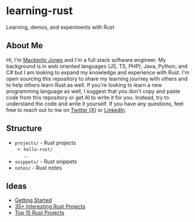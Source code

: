 # learning-rust
Learning, demos, and experiments with Rust

## About Me
Hi, I'm [Mackenly Jones](https://mackenly.com) and I'm a full stack software engineer. My background is in web oriented languages (JS, TS, PHP), Java, Python, and C# but I am looking to expand my knowledge and experience with Rust. I'm open sourcing this repository to share my learning journey with others and to help others learn Rust as well. If you're looking to learn a new programming language as well, I suggest that you don't copy and paste code from this repository or get AI to write it for you. Instead, try to understand the code and write it yourself. If you have any questions, feel free to reach out to me on [Twitter (X)](https://twitter.com/mackenlyjones) or [LinkedIn](https://www.linkedin.com/in/mackenly/).

## Structure
- `projects/` - Rust projects
    - `hello-rust/` 
    <br>...
- `snippets/` - Rust snippets
- `notes/` - Rust notes

## Ideas
- [Getting Started](https://www.rust-lang.org/learn)
- [35+ Interesting Rust Projects](https://www.codeavail.com/blog/rust-project-ideas/)
- [Top 15 Rust Projects](https://zerotomastery.io/blog/rust-practice-projects/)